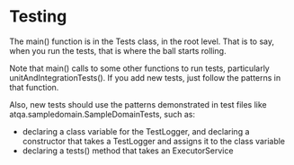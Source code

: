 Testing
=======

The main() function is in the Tests class, in the root level. That is to say, when you 
run the tests, that is where the ball starts rolling.

Note that main() calls to some other functions to run tests, particularly unitAndIntegrationTests().  If 
you add new tests, just follow the patterns in that function.

Also, new tests should use the patterns demonstrated in test files like atqa.sampledomain.SampleDomainTests, such as:
- declaring a class variable for the TestLogger, and declaring a constructor that takes a TestLogger and assigns it
  to the class variable
- declaring a tests() method that takes an ExecutorService